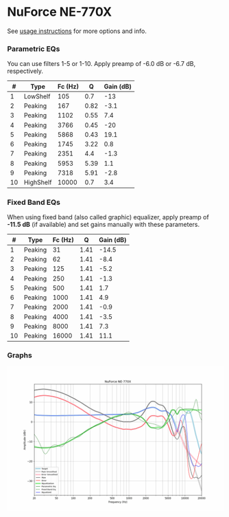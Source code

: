 # NuForce NE-770X
See [usage instructions](https://github.com/jaakkopasanen/AutoEq#usage) for more options and info.

### Parametric EQs
You can use filters 1-5 or 1-10. Apply preamp of -6.0 dB or -6.7 dB, respectively.

|   # | Type      |   Fc (Hz) |    Q |   Gain (dB) |
|-----|-----------|-----------|------|-------------|
|   1 | LowShelf  |       105 | 0.7  |       -13   |
|   2 | Peaking   |       167 | 0.82 |        -3.1 |
|   3 | Peaking   |      1102 | 0.55 |         7.4 |
|   4 | Peaking   |      3766 | 0.45 |       -20   |
|   5 | Peaking   |      5868 | 0.43 |        19.1 |
|   6 | Peaking   |      1745 | 3.22 |         0.8 |
|   7 | Peaking   |      2351 | 4.4  |        -1.3 |
|   8 | Peaking   |      5953 | 5.39 |         1.1 |
|   9 | Peaking   |      7318 | 5.91 |        -2.8 |
|  10 | HighShelf |     10000 | 0.7  |         3.4 |

### Fixed Band EQs
When using fixed band (also called graphic) equalizer, apply preamp of **-11.5 dB** (if available) and set gains manually with these parameters.

|   # | Type    |   Fc (Hz) |    Q |   Gain (dB) |
|-----|---------|-----------|------|-------------|
|   1 | Peaking |        31 | 1.41 |       -14.5 |
|   2 | Peaking |        62 | 1.41 |        -8.4 |
|   3 | Peaking |       125 | 1.41 |        -5.2 |
|   4 | Peaking |       250 | 1.41 |        -1.3 |
|   5 | Peaking |       500 | 1.41 |         1.7 |
|   6 | Peaking |      1000 | 1.41 |         4.9 |
|   7 | Peaking |      2000 | 1.41 |        -0.9 |
|   8 | Peaking |      4000 | 1.41 |        -3.5 |
|   9 | Peaking |      8000 | 1.41 |         7.3 |
|  10 | Peaking |     16000 | 1.41 |        11.1 |

### Graphs
![](./NuForce%20NE-770X.png)
